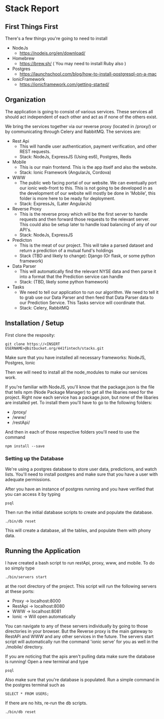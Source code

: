 # Stack Report

## First Things First
There's a few things you're going to need to install

+ NodeJs
    + https://nodejs.org/en/download/
+  Homebrew
    + https://brew.sh/ ( You may need to install Ruby also )
+  Postgres
    + https://launchschool.com/blog/how-to-install-postgresql-on-a-mac
+  IonicFramework
    + https://ionicframework.com/getting-started/


## Organization
The application is going to consist of various services. These services all should act independent of each other and act as if none of the others exist.

We bring the services together via our reverse proxy (located in /proxy/) or by communicating through Celery and RabbitMQ.
The services are:

+  Rest Api
    +  This will handle user authentication, payment verification, and other REST requests.
    +  Stack: NodeJs, ExpressJS (Using es6), Postgres, Redis
+  Mobile
    +  This is our main frontend. This is the app itself and also the website.
    +  Stack: Ionic Framework (AngularJs, Cordova)
+  WWW
    +  The public web facing portal of our website. We can eventually port our ionic web-front to this. This is not going to be developed in as the development of our website will mostly be done in 'Mobile', this folder is more here to be ready for deployment.
    +  Stack: ExpressJs, (Later AngularJs)
+  Reverse Proxy
    +  This is the reverse proxy which will be the first server to handle requests and then forward those requests to the relevant server. This could also be setup later to handle load balancing of any of our API's.
    +  Stack: NodeJs, ExpressJS
+  Predicton
    +  This is the meat of our project. This will take a parsed dataset and return a prediction of a mutual fund's holdings
    +  Stack (TBD and likely to change): Django (Or flask, or some python framework)
+  Data Parser
    +  This will automatically find the relevant NYSE data and then parse it into a format that the Prediction service can handle
    +  Stack: (TBD, likely some python framework)
+  Tasks
    +  We need to tell our application to run our algorithm. We need to tell it to grab use our Data Parser and then feed that Data Parser data to our Prediction Service. This Tasks service will coordinate that.
    +  Stack: Celery, RabbitMQ


## Installation / Setup
First clone the resposity:
```
git clone https://<INSERT USERNAME>@bitbucket.org/441fintech/stacks.git
```
Make sure that you have installed all necessary frameworks: NodeJS, Postgres, Ionic

Then we will need to install all the node_modules to make our services work.

If you're familiar with NodeJS, you'll know that the package.json is the file that tells npm (Node Package Manager) to get all the libaries need for the project. Right now each service has a package.json, but none of the libaries are installed yet. To install them you'll have to go to the following folders:

+  /proxy/
+  /www/
+  /restApi/

And then in each of those respective folders you'll need to use the command
```
npm install --save
```
### Setting up the Database
We're using a postgres database to store user data, predictions, and watch lists.
You'll need to install postgres and make sure that you have a user with adequate permissions.

After you have an instance of postgres running and you have verified that you can access it by typing
```
psql
```
Then run the initial database scripts to create and populate the database.
```
./bin/db reset
```
This will create a database, all the tables, and populate them with phony data.

## Running the Application
I have created a bash script to run restApi, proxy, www, and mobile. To do so simply type
```
./bin/servers start
```
at the root directory of the project. This script will run the following servers at these ports:

+ Proxy   -> localhost:8000
+ RestApi -> localhost:8080
+ WWW     -> localhost:8081
+ Ionic   -> Will open automatically

You can navigate to any of these servers individually by going to those directories in your browser. But the Reverse proxy is the main gateway to RestAPi and WWW and any other services in the future.
The servers start script will automatically run the command 'ionic serve' for you as well in the ./mobile/ directory.

If you are noticing that the apis aren't pulling data make sure the database is running!
Open a new terminal and type
```
psql
```
Also make sure that you're database is populated. Run a simple command in the postgres terminal such as
```
SELECT * FROM USERS;
```
If there are no hits, re-run the db scripts.
```
./bin/db reset
```